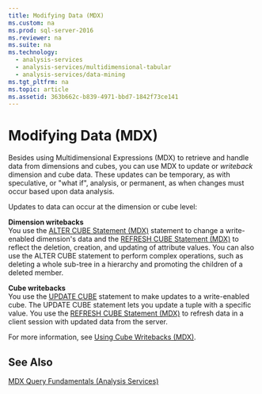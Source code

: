 ```yaml
---
title: Modifying Data (MDX)
ms.custom: na
ms.prod: sql-server-2016
ms.reviewer: na
ms.suite: na
ms.technology: 
  - analysis-services
  - analysis-services/multidimensional-tabular
  - analysis-services/data-mining
ms.tgt_pltfrm: na
ms.topic: article
ms.assetid: 363b662c-b839-4971-bbd7-1842f73ce141
---
```

# Modifying Data (MDX)
  Besides using Multidimensional Expressions \(MDX\) to retrieve and handle data from dimensions and cubes, you can use MDX to update or *writeback* dimension and cube data. These updates can be temporary, as with speculative, or "what if", analysis, or permanent, as when changes must occur based upon data analysis.  
  
 Updates to data can occur at the dimension or cube level:  
  
 **Dimension writebacks**  
 You use the [ALTER CUBE Statement \(MDX\)](../Topic/ALTER%20CUBE%20Statement%20\(MDX\).md) statement to change a write\-enabled dimension's data and the [REFRESH CUBE Statement \(MDX\)](../Topic/REFRESH%20CUBE%20Statement%20\(MDX\).md) to reflect the deletion, creation, and updating of attribute values. You can also use the ALTER CUBE statement to perform complex operations, such as deleting a whole sub\-tree in a hierarchy and promoting the children of a deleted member.  
  
 **Cube writebacks**  
 You use the [UPDATE CUBE](../Topic/UPDATE%20CUBE%20Statement%20\(MDX\).md) statement to make updates to a write\-enabled cube. The UPDATE CUBE statement lets you update a tuple with a specific value. You use the [REFRESH CUBE Statement \(MDX\)](../Topic/REFRESH%20CUBE%20Statement%20\(MDX\).md) to refresh data in a client session with updated data from the server.  
  
 For more information, see [Using Cube Writebacks &#40;MDX&#41;](../../Topics/TopicNameNotContainA/Using-Cube-Writebacks--MDX-.md).  
  
## See Also  
 [MDX Query Fundamentals &#40;Analysis Services&#41;](../../Topics/TopicNameNotContainA/MDX-Query-Fundamentals--Analysis-Services-.md)  
  
  